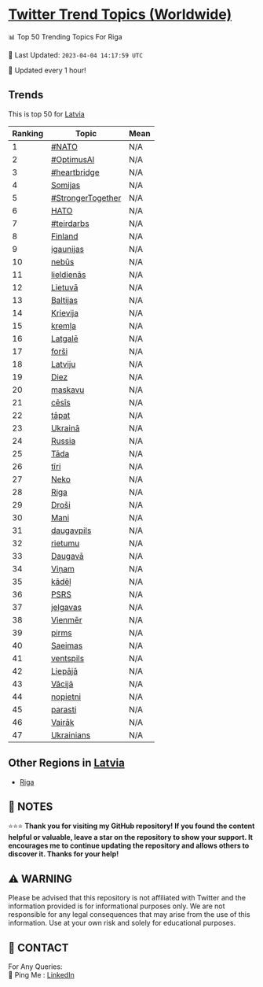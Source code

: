[Twitter Trend Topics (Worldwide)](https://github.com/ErcinDedeoglu/Twitter-Trend-Topics)
==========


📊 Top 50 Trending Topics For Riga

📆 Last Updated: `2023-04-04 14:17:59 UTC`

🔧 Updated every 1 hour!


## Trends

This is top 50 for [Latvia](</Latvia>)

| Ranking | Topic | Mean |
| ------- | ------------ | ------------ |
| 1 | [#NATO](http://twitter.com/search?q=%23NATO) | N/A |
| 2 | [#OptimusAl](http://twitter.com/search?q=%23OptimusAl) | N/A |
| 3 | [#heartbridge](http://twitter.com/search?q=%23heartbridge) | N/A |
| 4 | [Somijas](http://twitter.com/search?q=Somijas) | N/A |
| 5 | [#StrongerTogether](http://twitter.com/search?q=%23StrongerTogether) | N/A |
| 6 | [НАТО](http://twitter.com/search?q=%d0%9d%d0%90%d0%a2%d0%9e) | N/A |
| 7 | [#teirdarbs](http://twitter.com/search?q=%23teirdarbs) | N/A |
| 8 | [Finland](http://twitter.com/search?q=Finland) | N/A |
| 9 | [igaunijas](http://twitter.com/search?q=igaunijas) | N/A |
| 10 | [nebūs](http://twitter.com/search?q=neb%c5%abs) | N/A |
| 11 | [lieldienās](http://twitter.com/search?q=lieldien%c4%81s) | N/A |
| 12 | [Lietuvā](http://twitter.com/search?q=Lietuv%c4%81) | N/A |
| 13 | [Baltijas](http://twitter.com/search?q=Baltijas) | N/A |
| 14 | [Krievija](http://twitter.com/search?q=Krievija) | N/A |
| 15 | [kremļa](http://twitter.com/search?q=krem%c4%bca) | N/A |
| 16 | [Latgalē](http://twitter.com/search?q=Latgal%c4%93) | N/A |
| 17 | [forši](http://twitter.com/search?q=for%c5%a1i) | N/A |
| 18 | [Latviju](http://twitter.com/search?q=Latviju) | N/A |
| 19 | [Diez](http://twitter.com/search?q=Diez) | N/A |
| 20 | [maskavu](http://twitter.com/search?q=maskavu) | N/A |
| 21 | [cēsīs](http://twitter.com/search?q=c%c4%93s%c4%abs) | N/A |
| 22 | [tāpat](http://twitter.com/search?q=t%c4%81pat) | N/A |
| 23 | [Ukrainā](http://twitter.com/search?q=Ukrain%c4%81) | N/A |
| 24 | [Russia](http://twitter.com/search?q=Russia) | N/A |
| 25 | [Tāda](http://twitter.com/search?q=T%c4%81da) | N/A |
| 26 | [tīri](http://twitter.com/search?q=t%c4%abri) | N/A |
| 27 | [Neko](http://twitter.com/search?q=Neko) | N/A |
| 28 | [Riga](http://twitter.com/search?q=Riga) | N/A |
| 29 | [Droši](http://twitter.com/search?q=Dro%c5%a1i) | N/A |
| 30 | [Mani](http://twitter.com/search?q=Mani) | N/A |
| 31 | [daugavpils](http://twitter.com/search?q=daugavpils) | N/A |
| 32 | [rietumu](http://twitter.com/search?q=rietumu) | N/A |
| 33 | [Daugavā](http://twitter.com/search?q=Daugav%c4%81) | N/A |
| 34 | [Viņam](http://twitter.com/search?q=Vi%c5%86am) | N/A |
| 35 | [kādēļ](http://twitter.com/search?q=k%c4%81d%c4%93%c4%bc) | N/A |
| 36 | [PSRS](http://twitter.com/search?q=PSRS) | N/A |
| 37 | [jelgavas](http://twitter.com/search?q=jelgavas) | N/A |
| 38 | [Vienmēr](http://twitter.com/search?q=Vienm%c4%93r) | N/A |
| 39 | [pirms](http://twitter.com/search?q=pirms) | N/A |
| 40 | [Saeimas](http://twitter.com/search?q=Saeimas) | N/A |
| 41 | [ventspils](http://twitter.com/search?q=ventspils) | N/A |
| 42 | [Liepājā](http://twitter.com/search?q=Liep%c4%81j%c4%81) | N/A |
| 43 | [Vācijā](http://twitter.com/search?q=V%c4%81cij%c4%81) | N/A |
| 44 | [nopietni](http://twitter.com/search?q=nopietni) | N/A |
| 45 | [parasti](http://twitter.com/search?q=parasti) | N/A |
| 46 | [Vairāk](http://twitter.com/search?q=Vair%c4%81k) | N/A |
| 47 | [Ukrainians](http://twitter.com/search?q=Ukrainians) | N/A |



## Other Regions in [Latvia](</Latvia>)

* [Riga](</Latvia/Riga.md>)



## 📝 NOTES

⭐⭐⭐ **Thank you for visiting my GitHub repository! If you found the content helpful or valuable, leave a star on the repository to show your support. It encourages me to continue updating the repository and allows others to discover it. Thanks for your help!**


## ⚠️ WARNING

Please be advised that this repository is not affiliated with Twitter and the information provided is for informational purposes only. We are not responsible for any legal consequences that may arise from the use of this information. Use at your own risk and solely for educational purposes.


## 📨 CONTACT

 For Any Queries:  
            🏓 Ping Me : [LinkedIn](https://www.linkedin.com/in/ercindedeoglu/)

